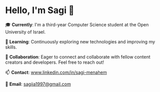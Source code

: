 # Hello, I'm Sagi 👋

🎓 **Currently**: I'm a third-year Computer Science student at the Open University of Israel.

🌱 **Learning**: Continuously exploring new technologies and improving my skills.

👯 **Collaboration**: Eager to connect and collaborate with fellow content creators and developers. Feel free to reach out!

📫 **Contact**: www.linkedin.com/in/sagi-menahem

📧 **Email**: sagiia1997@gmail.com

